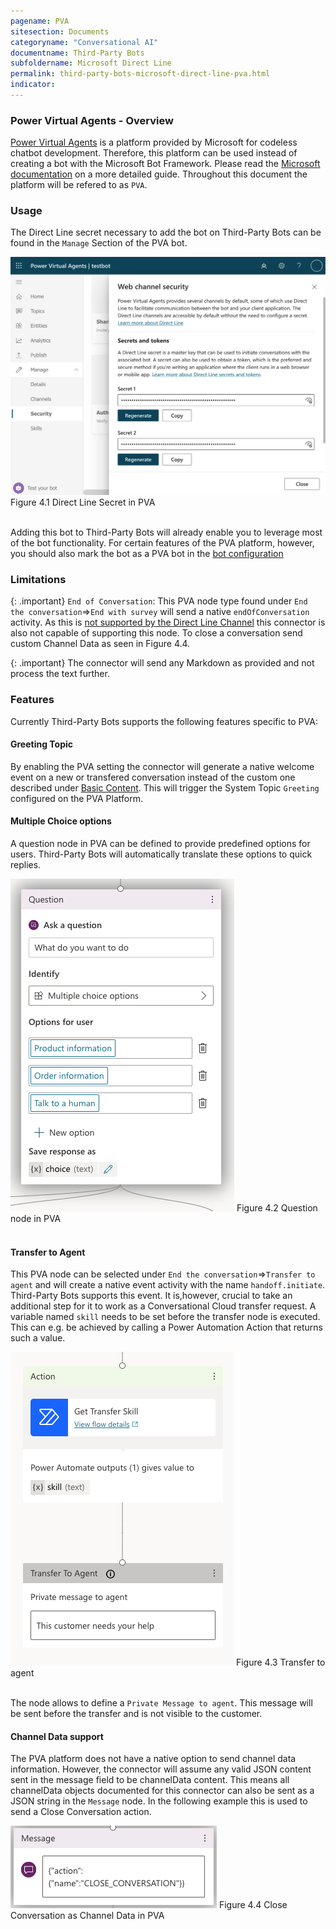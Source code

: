 ```yaml
---
pagename: PVA
sitesection: Documents
categoryname: "Conversational AI"
documentname: Third-Party Bots
subfoldername: Microsoft Direct Line
permalink: third-party-bots-microsoft-direct-line-pva.html
indicator:
---
```


### Power Virtual Agents - Overview

[Power Virtual Agents](https://powervirtualagents.microsoft.com) is a platform provided by Microsoft for codeless 
chatbot development.
Therefore, this platform can be used instead of creating a bot with the Microsoft Bot Framework.
Please read the 
[Microsoft documentation](https://docs.microsoft.com/en-us/power-virtual-agents/fundamentals-what-is-power-virtual-agents) 
on a more detailed guide.
Throughout this document the platform will be refered to as `PVA`.

### Usage
The Direct Line secret necessary to add the bot on Third-Party Bots can be found in the `Manage` Section of the PVA bot.

<img class="fancyimage" alt="PVA-secret" src="img/ThirdPartyBots/microsoft-secret-pva.png">
Figure 4.1 Direct Line Secret in PVA
<br>
<br>

Adding this bot to Third-Party Bots will already enable you to leverage most of the bot functionality.
For certain features of the PVA platform, however, you should also mark the bot as a PVA bot in the 
[bot configuration](third-party-bots-microsoft-direct-line-introduction.html#configuration)

### Limitations

{: .important}
`End of Conversation`: This PVA node type found under `End the conversation`=>`End with survey` will send a native 
`endOfConversation` activity.
As this is [not supported by the Direct Line Channel](https://docs.microsoft.com/en-us/azure/bot-service/rest-api/bot-framework-rest-direct-line-3-0-end-conversation?view=azure-bot-service-4.0)
this connector is also not capable of supporting this node. To close a conversation send custom Channel Data as seen 
in Figure 4.4.

{: .important}
The connector will send any Markdown as provided and not process the text further. 

### Features

Currently Third-Party Bots supports the following features specific to PVA:

#### Greeting Topic
By enabling the PVA setting the connector will generate a native welcome event on a new or transfered conversation 
instead of the custom one described under [Basic Content](third-party-bots-microsoft-direct-line-basic-content.html).
This will trigger the System Topic `Greeting` configured on the PVA Platform.

#### Multiple Choice options
A question node in PVA can be defined to provide predefined options for users.
Third-Party Bots will automatically translate these options to quick replies.

<img class="fancyimage" alt="Multiple Choice Example" src="img/ThirdPartyBots/microsoft-example-pva-multiple-choice.png">
Figure 4.2 Question node in PVA
<br>
<br>

#### Transfer to Agent
This PVA node can be selected under `End the conversation`=>`Transfer to agent` and will create a native event activity
with the name `handoff.initiate`. Third-Party Bots supports this event. It is,however, crucial to take an additional step
for it to work as a Conversational Cloud transfer request. A variable named `skill` needs to be set before the transfer 
node is executed. This can e.g. be achieved by calling a Power Automation Action that returns such a value.

<img class="fancyimage" alt="Transfer example" src="img/ThirdPartyBots/microsoft-example-pva-transfer.png">
Figure 4.3 Transfer to agent
<br>
<br>

The node allows to define a `Private Message to agent`.
This message will be sent before the transfer and is not visible to the customer.

#### Channel Data support
The PVA platform does not have a native option to send channel data information.
However, the connector will assume any valid JSON content sent in the message field to be channelData content.
This means all channelData objects documented for this connector can also be sent as a JSON string in the `Message` node.
In the following example this is used to send a Close Conversation action.

<img class="fancyimage" alt="Channel Data example" src="img/ThirdPartyBots/microsoft-example-pva-structured-content.png">
Figure 4.4 Close Conversation as Channel Data in PVA
